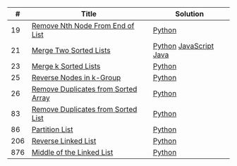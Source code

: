 
| # | Title | Solution |
|---| ----- | -------- |
| 19 | [Remove Nth Node From End of List](https://leetcode.com/problems/remove-nth-node-from-end-of-list/) | [Python](https://github.com/niedexi/leetcode/blob/master/Python/0019.py) |
| 21 | [Merge Two Sorted Lists](https://leetcode.com/problems/merge-two-sorted-lists/) | [Python](https://github.com/niedexi/leetcode/blob/master/Python/0021.py) [JavaScript](https://github.com/niedexi/leetcode/blob/master/JavaScript/0021.js) [Java](https://github.com/niedexi/leetcode/blob/master/Java/0021.java) |
| 23 | [Merge k Sorted Lists](https://leetcode.com/problems/merge-k-sorted-lists/) | [Python](https://github.com/niedexi/leetcode/blob/master/Python/0023.py) |
| 25 | [Reverse Nodes in k-Group](https://leetcode.com/problems/reverse-nodes-in-k-group/) | [Python](https://github.com/niedexi/leetcode/blob/master/Python/0025.py) |
| 26 | [Remove Duplicates from Sorted Array](https://leetcode.com/problems/remove-duplicates-from-sorted-array/) | [Python](https://github.com/niedexi/leetcode/blob/master/Python/0026.py) |
| 83 | [Remove Duplicates from Sorted List](https://leetcode.com/problems/remove-duplicates-from-sorted-list/) | [Python](https://github.com/niedexi/leetcode/blob/master/Python/0083.py) |
| 86 | [Partition List](https://leetcode.com/problems/partition-list/) | [Python](https://github.com/niedexi/leetcode/blob/master/Python/0086.py) |
| 206 | [Reverse Linked List](https://leetcode.com/problems/reverse-linked-list/) | [Python](https://github.com/niedexi/leetcode/blob/master/Python/0206.py) |
| 876 | [Middle of the Linked List](https://leetcode.com/problems/middle-of-the-linked-list/) | [Python](https://github.com/niedexi/leetcode/blob/master/Python/0876.py) |
